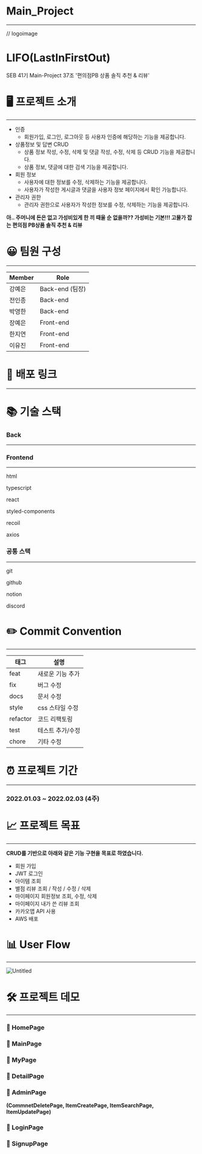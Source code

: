 # Main_Project

---

// logoimage



# LIFO(LastInFirstOut)

SEB 41기 Main-Project 37조 '편의점PB 상품 솔직 추천 & 리뷰'

# 🖥 프로젝트 소개

---

- 인증
    - 회원가입, 로그인, 로그아웃 등 사용자 인증에 해당하는 기능을 제공합니다.
- 상품정보 및 답변 CRUD
    - 상품 정보 작성, 수정, 삭제 및 댓글 작성, 수정, 삭제 등 CRUD 기능을 제공합니다.
    - 상품 정보, 댓글에 대한 검색 기능을 제공합니다.
- 회원 정보
    - 사용자에 대한 정보를 수정, 삭제하는 기능을 제공합니다.
    - 사용자가 작성한 게시글과 댓글을 사용자 정보 페이지에서 확인 가능합니다.
- 관리자 권한
    - 관리자 권한으로 사용자가 작성한 정보를 수정, 삭제하는 기능을 제공합니다.

**아.. 주머니에 돈은 없고 가성비있게 한 끼 때울 순 없을까??
가성비는 기본!!! 고물가 잡는 편의점 PB상품 솔직 추천 & 리뷰** 

# 😀 팀원 구성

---

| Member | Role |
| --- | --- |
| 강예은 | Back-end (팀장) |
| 전인종 | Back-end |
| 박영한 | Back-end |
| 장예은 | Front-end |
| 한지연 | Front-end |
| 이유진 | Front-end |

# **🔗** 배포 링크

---

# 📚 기술 스택

### Back

---

### Frontend

---

html

typescript

react

styled-components

recoil

axios

### 공통 스택

---

git

github

notion

discord

# **✏️ Commit Convention**

---

| 태그 | 설명 |
| --- | --- |
| feat | 새로운 기능 추가 |
| fix | 버그 수정 |
| docs | 문서 수정 |
| style | css 스타일 수정 |
| refactor | 코드 리팩토링 |
| test | 테스트 추가/수정 |
| chore | 기타 수정 |

# ⏰ 프로젝트 기간

---

### **2022.01.03 ~ 2022.02.03 (4주)**

# 📈 프로젝트 목표

---

**CRUD를 기반으로 아래와 같은 기능 구현을 목표로 하였습니다.**

- 회원 가입
- JWT 로그인
- 아이템 조회
- 별점 리뷰 조회 / 작성 / 수정 / 삭제
- 마이페이지 회원정보 조회, 수정, 삭제
- 마이페이지 내가 쓴 리뷰 조회
- 카카오맵 API 사용
- AWS 배포

# 📊 User Flow

---

![Untitled](README%20md%20%E1%84%8C%E1%85%A1%E1%86%A8%E1%84%89%E1%85%A5%E1%86%BC%20140c3ee031984405b632823d72ae3417/Untitled%201.png)

# 🛠 프로젝트 데모

---

### 📌 HomePage



### 📌 MainPage



### 📌 MyPage

### 📌 DetailPage



### 📌 AdminPage

**(CommnetDeletePage, ItemCreatePage, ItemSearchPage, ItemUpdatePage)**









### 📌 LoginPage



### 📌 SignupPage


